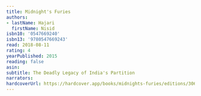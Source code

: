 ```yaml
---
title: Midnight's Furies
authors:
- lastName: Hajari
  firstName: Nisid
isbn10: '0547669240'
isbn13: '9780547669243'
read: 2018-08-11
rating: 4
yearPublished: 2015
reading: false
asin:
subtitle: The Deadly Legacy of India's Partition
narrators:
hardcoverUrl: https://hardcover.app/books/midnights-furies/editions/30647516
---
```

